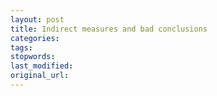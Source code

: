 ```yaml
---
layout: post
title: Indirect measures and bad conclusions
categories:
tags:
stopwords:
last_modified:
original_url: 
---
```


<!--more-->

